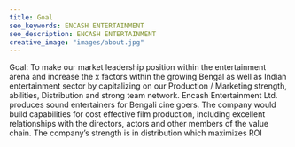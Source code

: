 ```yaml
---
title: Goal
seo_keywords: ENCASH ENTERTAINMENT
seo_description: ENCASH ENTERTAINMENT
creative_image: "images/about.jpg"
---
```


Goal: To make our market leadership position within the entertainment arena and increase the x factors within the growing Bengal as well as Indian entertainment sector by capitalizing on our Production / Marketing strength, abilities, Distribution and strong team network. Encash Entertainment Ltd. produces sound entertainers for Bengali cine goers. The company would build capabilities for cost effective film production, including excellent relationships with the directors, actors and other members of the value chain. The company’s strength is in distribution which maximizes ROI
